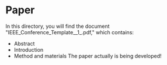 # Paper

In this directory, you will find the document "IEEE_Conference_Template__1_.pdf," which contains:
  - Abstract
  - Introduction
  - Method and materials
The paper actually is being developed!
